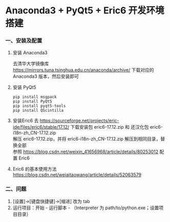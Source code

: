 
# Anaconda3 + PyQt5 + Eric6 开发环境搭建

### 一、安装及配置
1. 安装 Anaconda3

    去清华大学镜像库 https://mirrors.tuna.tsinghua.edu.cn/anaconda/archive/ 下载对应的 Anaconda3 版本，然后安装即可
2. 安装 PyQt5
    ```
    pip install msgpack
    pip install PyQt5
    pip install pyqt5-tools
    pip install QScintilla
    ```
3. 安装Eric6
    去 https://sourceforge.net/projects/eric-ide/files/eric6/stable/17.12/ 下载安装包 eric6-17.12.zip 和 还汉化包 eric6-i18n-zh_CN-17.12.zip <br>
    解压 eric6-17.12.zip，并将 eric6-i18n-zh_CN-17.12.zip 解压到相同目录，替换全部<br>
    参照 https://blog.csdn.net/weixin_41656968/article/details/80253012 配置 Eric6
4. Eric6 的基本使用方法
    https://blog.csdn.net/weiaitaowang/article/details/52063579

### 二、问题
1. [设置]->[键盘快捷键]->[缩进] 改为 tab
2. 运行项目：开始 - 运行脚本 - （Interpreter 为 path/to/python.exe；设置项目目录）
